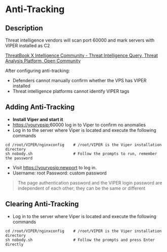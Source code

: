 # Anti-Tracking

## Description

Threat intelligence vendors will scan port 60000 and mark servers with VIPER installed as C2

[ThreatBook X Intelligence Community - Threat Intelligence Query, Threat Analysis Platform, Open Community](https://x.threatbook.com/v5/article?threatInfoID=112034)

After configuring anti-tracking:

+ Defenders cannot manually confirm whether the VPS has VIPER installed
+ Threat intelligence platforms cannot identify VIPER tags

## Adding Anti-Tracking

+ **Install Viper and start it**
+ [https://yourvpsip:](https://vpsip:60000/#/user/login)60000 log in to Viper to confirm no anomalies
+ Log in to the server where Viper is located and execute the following commands

```shell
cd /root/VIPER/nginxconfig    # /root/VIPER is the Viper installation directory
sh nobody.sh                  # Follow the prompts to run, remember the password
```

+ Visit [https://yourvpsip:newport](https://vpsip:60000/#/user/login) to log in.
+ Username: root Password: custom password

> The page authentication password and the VIPER login password are independent of each other; they can be the same or different

## Clearing Anti-Tracking

+ Log in to the server where Viper is located and execute the following commands

```shell
cd /root/VIPER/nginxconfig    # /root/VIPER is the Viper installation directory
sh nobody.sh                  # Follow the prompts and press Enter directly
```